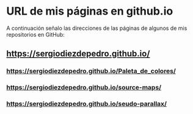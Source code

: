 # URL de mis páginas en github.io

A continuación señalo las direcciones de las páginas de algunos de mis repositorios en GitHub:

## https://sergiodiezdepedro.github.io/

### https://sergiodiezdepedro.github.io/Paleta_de_colores/

### https://sergiodiezdepedro.github.io/source-maps/

### https://sergiodiezdepedro.github.io/seudo-parallax/
